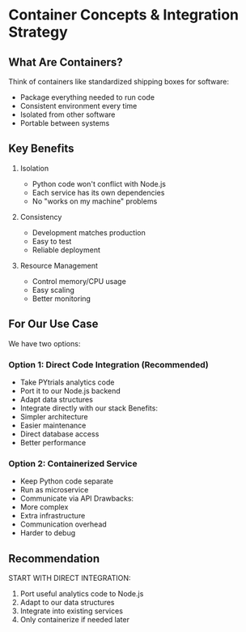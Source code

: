 # Container Concepts & Integration Strategy

## What Are Containers?
Think of containers like standardized shipping boxes for software:
- Package everything needed to run code
- Consistent environment every time
- Isolated from other software
- Portable between systems

## Key Benefits
1. Isolation
   - Python code won't conflict with Node.js
   - Each service has its own dependencies
   - No "works on my machine" problems

2. Consistency
   - Development matches production
   - Easy to test
   - Reliable deployment

3. Resource Management
   - Control memory/CPU usage
   - Easy scaling
   - Better monitoring

## For Our Use Case
We have two options:

### Option 1: Direct Code Integration (Recommended)
- Take PYtrials analytics code
- Port it to our Node.js backend
- Adapt data structures
- Integrate directly with our stack
Benefits:
- Simpler architecture
- Easier maintenance
- Direct database access
- Better performance

### Option 2: Containerized Service
- Keep Python code separate
- Run as microservice
- Communicate via API
Drawbacks:
- More complex
- Extra infrastructure
- Communication overhead
- Harder to debug

## Recommendation
START WITH DIRECT INTEGRATION:
1. Port useful analytics code to Node.js
2. Adapt to our data structures
3. Integrate into existing services
4. Only containerize if needed later 